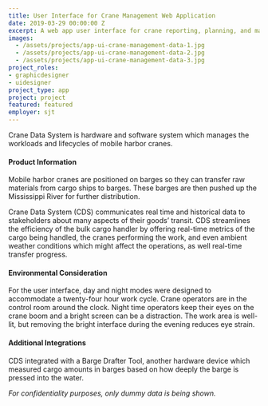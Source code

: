 ```yaml
---
title: User Interface for Crane Management Web Application
date: 2019-03-29 00:00:00 Z
excerpt: A web app user interface for crane reporting, planning, and maintenance.
images:
  - /assets/projects/app-ui-crane-management-data-1.jpg
  - /assets/projects/app-ui-crane-management-data-2.jpg
  - /assets/projects/app-ui-crane-management-data-3.jpg
project_roles:
- graphicdesigner
- uidesigner
project_type: app
project: project
featured: featured
employer: sjt
---
```

<p class="lead">Crane Data System is hardware and software system which manages the workloads and lifecycles of mobile harbor cranes.</p>
<h4>Product Information</h4>
<p>Mobile harbor cranes are positioned on barges so they can transfer raw materials from cargo ships to barges. These barges are then pushed up the Mississippi River for further distribution.</p>
<p>Crane Data System (CDS) communicates real time and historical data to stakeholders about many aspects of their goods’ transit. CDS streamlines the efficiency of the bulk cargo handler by offering real-time metrics of the cargo being handled, the cranes performing the work, and even ambient weather conditions which might affect the operations, as well real-time transfer progress.
</p>
<h4>Environmental Consideration</h4>
<p>For the user interface, day and night modes were designed to accommodate a twenty-four hour work cycle. Crane operators are in the control room around the clock. Night time operators keep their eyes on the crane boom and a bright screen can be a distraction. The work area is well-lit, but removing the bright interface during the evening reduces eye strain.
</p>
<h4>Additional Integrations</h4>
<p>CDS integrated with a Barge Drafter Tool, another hardware device which measured cargo amounts in barges based on how deeply the barge is pressed into the water.
</p>
<p><em>For confidentiality purposes, only dummy data is being shown.</em>
